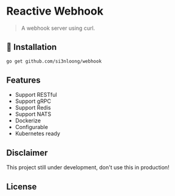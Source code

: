 # Reactive Webhook

> A webhook server using curl.

## 🔨 Installation

```bash
go get github.com/si3nloong/webhook
```

## Features

- Support RESTful
- Support gRPC
- Support Redis
- Support NATS
- Dockerize
- Configurable
- Kubernetes ready


## Disclaimer

This project still under development, don't use this in production!

## License
